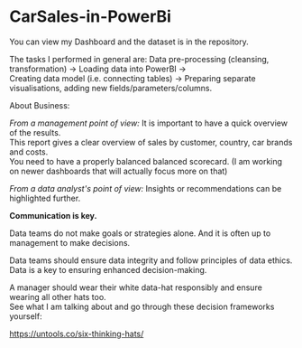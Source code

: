 # CarSales-in-PowerBi
You can view my Dashboard and the dataset is in the repository.

The tasks I performed in general are: Data pre-processing (cleansing, transformation) → Loading data into PowerBI →   
Creating data model (i.e. connecting tables)  → Preparing separate visualisations, adding new fields/parameters/columns. 

About Business:  

_From a management point of view:_
It is important to have a quick overview of the results.   
This report gives a clear overview of sales by customer, country, car brands and costs.  
You need to have a properly balanced balanced scorecard. (I am working on newer dashboards that will actually focus more on that)

  
_From a data analyst's point of view:_  Insights or recommendations can be highlighted further.    

  
**Communication is key.**  

Data teams do not make goals or strategies alone. And it is often up to management to make decisions.  

Data teams should ensure data integrity and follow principles of data ethics.   
Data is a key to ensuring enhanced decision-making.  

A manager should wear their white data-hat responsibly and ensure wearing all other hats too.   
See what I am talking about and go through these decision frameworks yourself: 

https://untools.co/six-thinking-hats/


